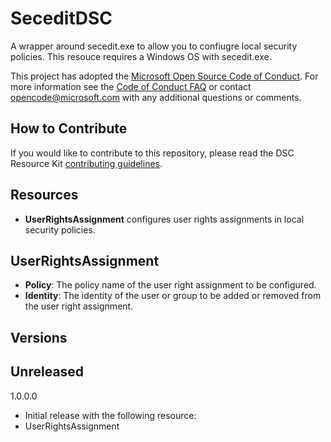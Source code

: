 # SeceditDSC
A wrapper around secedit.exe to allow you to confiugre local security policies.  This resouce requires a Windows OS with secedit.exe.

This project has adopted the [Microsoft Open Source Code of Conduct](https://opensource.microsoft.com/codeofconduct/).
For more information see the [Code of Conduct FAQ](https://opensource.microsoft.com/codeofconduct/faq/) or contact [opencode@microsoft.com](mailto:opencode@microsoft.com) with any additional questions or comments.

## How to Contribute
If you would like to contribute to this repository, please read the DSC Resource Kit [contributing guidelines](https://github.com/PowerShell/DscResource.Kit/blob/master/CONTRIBUTING.md).

## Resources
*  **UserRightsAssignment** configures user rights assignments in local security policies.

## UserRightsAssignment
* **Policy**: The policy name of the user right assignment to be configured.
* **Identity**: The identity of the user or group to be added or removed from the user right assignment.

## Versions

## Unreleased

1.0.0.0

* Initial release with the following resource:
 * UserRightsAssignment
